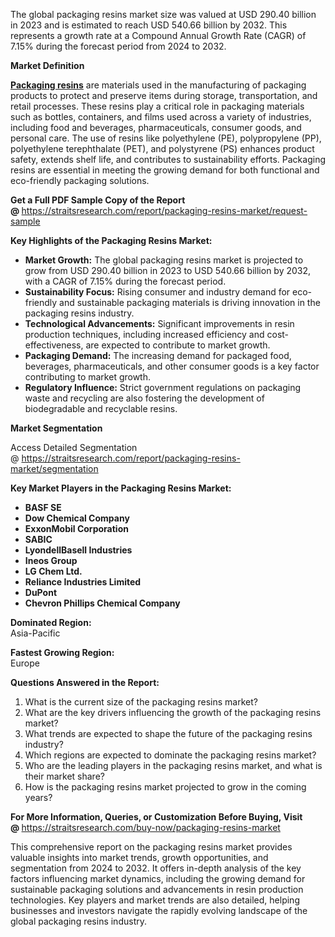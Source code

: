 <p data-start="113" data-end="372">The global packaging resins market size was valued at USD 290.40 billion in 2023 and is estimated to reach USD 540.66 billion by 2032. This represents a growth rate at a Compound Annual Growth Rate (CAGR) of 7.15% during the forecast period from 2024 to 2032.</p>
<p data-start="374" data-end="395"><strong data-start="374" data-end="395">Market Definition</strong></p>
<p data-start="397" data-end="1098"><strong><a href="https://straitsresearch.com/report/packaging-resins-market">Packaging resins</a></strong> are materials used in the manufacturing of packaging products to protect and preserve items during storage, transportation, and retail processes. These resins play a critical role in packaging materials such as bottles, containers, and films used across a variety of industries, including food and beverages, pharmaceuticals, consumer goods, and personal care. The use of resins like polyethylene (PE), polypropylene (PP), polyethylene terephthalate (PET), and polystyrene (PS) enhances product safety, extends shelf life, and contributes to sustainability efforts. Packaging resins are essential in meeting the growing demand for both functional and eco-friendly packaging solutions.</p>
<p data-start="1100" data-end="1222"><strong data-start="1100" data-end="1146">Get a Full PDF Sample Copy of the Report @&nbsp;</strong><a href="https://straitsresearch.com/report/packaging-resins-market/request-sample" target="_new" rel="noopener" data-start="1149" data-end="1222">https://straitsresearch.com/report/packaging-resins-market/request-sample</a></p>
<p data-start="1224" data-end="1274"><strong data-start="1224" data-end="1274">Key Highlights of the Packaging Resins Market:</strong></p>
<ul data-start="1276" data-end="2159">
<li data-start="1276" data-end="1464"><strong data-start="1278" data-end="1296">Market Growth:</strong> The global packaging resins market is projected to grow from USD 290.40 billion in 2023 to USD 540.66 billion by 2032, with a CAGR of 7.15% during the forecast period.</li>
<li data-start="1465" data-end="1637"><strong data-start="1467" data-end="1492">Sustainability Focus:</strong> Rising consumer and industry demand for eco-friendly and sustainable packaging materials is driving innovation in the packaging resins industry.</li>
<li data-start="1638" data-end="1828"><strong data-start="1640" data-end="1671">Technological Advancements:</strong> Significant improvements in resin production techniques, including increased efficiency and cost-effectiveness, are expected to contribute to market growth.</li>
<li data-start="1829" data-end="1993"><strong data-start="1831" data-end="1852">Packaging Demand:</strong> The increasing demand for packaged food, beverages, pharmaceuticals, and other consumer goods is a key factor contributing to market growth.</li>
<li data-start="1994" data-end="2159"><strong data-start="1996" data-end="2021">Regulatory Influence:</strong> Strict government regulations on packaging waste and recycling are also fostering the development of biodegradable and recyclable resins.</li>
</ul>
<p data-start="2161" data-end="2184"><strong data-start="2161" data-end="2184">Market Segmentation</strong></p>
<p data-start="2186" data-end="2290">Access Detailed Segmentation @&nbsp;<a href="https://straitsresearch.com/report/packaging-resins-market/segmentation" target="_new" rel="noopener" data-start="2219" data-end="2290">https://straitsresearch.com/report/packaging-resins-market/segmentation</a></p>
<p data-start="2292" data-end="2346"><strong data-start="2292" data-end="2346">Key Market Players in the Packaging Resins Market:</strong></p>
<ul data-start="2348" data-end="2585">
<li data-start="2348" data-end="2361"><strong data-start="2350" data-end="2361">BASF SE</strong></li>
<li data-start="2362" data-end="2388"><strong data-start="2364" data-end="2388">Dow Chemical Company</strong></li>
<li data-start="2389" data-end="2417"><strong data-start="2391" data-end="2417">ExxonMobil Corporation</strong></li>
<li data-start="2418" data-end="2429"><strong data-start="2420" data-end="2429">SABIC</strong></li>
<li data-start="2430" data-end="2461"><strong data-start="2432" data-end="2461">LyondellBasell Industries</strong></li>
<li data-start="2462" data-end="2479"><strong data-start="2464" data-end="2479">Ineos Group</strong></li>
<li data-start="2480" data-end="2498"><strong data-start="2482" data-end="2498">LG Chem Ltd.</strong></li>
<li data-start="2499" data-end="2532"><strong data-start="2501" data-end="2532">Reliance Industries Limited</strong></li>
<li data-start="2533" data-end="2545"><strong data-start="2535" data-end="2545">DuPont</strong></li>
<li data-start="2546" data-end="2585"><strong data-start="2548" data-end="2585">Chevron Phillips Chemical Company</strong></li>
</ul>
<p data-start="2587" data-end="2623"><strong data-start="2587" data-end="2608">Dominated Region:</strong><br data-start="2608" data-end="2611" />Asia-Pacific</p>
<p data-start="2625" data-end="2661"><strong data-start="2625" data-end="2652">Fastest Growing Region:</strong><br data-start="2652" data-end="2655" />Europe</p>
<p data-start="2663" data-end="2700"><strong data-start="2663" data-end="2700">Questions Answered in the Report:</strong></p>
<ol data-start="2702" data-end="3169">
<li data-start="2702" data-end="2761">What is the current size of the packaging resins market?</li>
<li data-start="2762" data-end="2844">What are the key drivers influencing the growth of the packaging resins market?</li>
<li data-start="2845" data-end="2926">What trends are expected to shape the future of the packaging resins industry?</li>
<li data-start="2927" data-end="2997">Which regions are expected to dominate the packaging resins market?</li>
<li data-start="2998" data-end="3092">Who are the leading players in the packaging resins market, and what is their market share?</li>
<li data-start="3093" data-end="3169">How is the packaging resins market projected to grow in the coming years?</li>
</ol>
<p data-start="3171" data-end="3307"><strong data-start="3171" data-end="3245">For More Information, Queries, or Customization Before Buying, Visit @&nbsp;</strong><a href="https://straitsresearch.com/buy-now/packaging-resins-market" target="_new" rel="noopener" data-start="3248" data-end="3307">https://straitsresearch.com/buy-now/packaging-resins-market</a></p>
<p data-start="3309" data-end="3825" data-is-last-node="" data-is-only-node="">This comprehensive report on the packaging resins market provides valuable insights into market trends, growth opportunities, and segmentation from 2024 to 2032. It offers in-depth analysis of the key factors influencing market dynamics, including the growing demand for sustainable packaging solutions and advancements in resin production technologies. Key players and market trends are also detailed, helping businesses and investors navigate the rapidly evolving landscape of the global packaging resins industry.</p>
